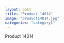 ```yaml
---
layout: post
title: "Product 14014"
image: "product14014.jpg"
categories: "category1"
---
```

Product 14014
